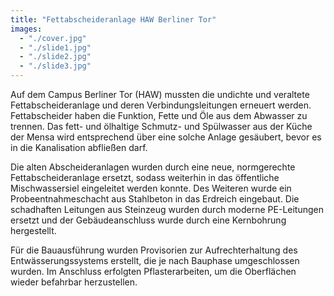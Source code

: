 ```yaml
---
title: "Fettabscheideranlage HAW Berliner Tor"
images:
  - "./cover.jpg"
  - "./slide1.jpg"
  - "./slide2.jpg"
  - "./slide3.jpg"
---
```


Auf dem Campus Berliner Tor (HAW) mussten die undichte und veraltete
Fettabscheideranlage und deren Verbindungsleitungen erneuert werden.
Fettabscheider haben die Funktion, Fette und Öle aus dem Abwasser zu
trennen. Das fett- und ölhaltige Schmutz- und Spülwasser aus der Küche
der Mensa wird entsprechend über eine solche Anlage gesäubert, bevor es
in die Kanalisation abfließen darf.

Die alten Abscheideranlagen wurden durch eine neue, normgerechte
Fettabscheideranlage ersetzt, sodass weiterhin in das öffentliche
Mischwassersiel eingeleitet werden konnte. Des Weiteren wurde ein
Probeentnahmeschacht aus Stahlbeton in das Erdreich eingebaut. Die
schadhaften Leitungen aus Steinzeug wurden durch moderne PE-Leitungen
ersetzt und der Gebäudeanschluss wurde durch eine Kernbohrung
hergestellt.

Für die Bauausführung wurden Provisorien zur Aufrechterhaltung des
Entwässerungssystems erstellt, die je nach Bauphase umgeschlossen
wurden. Im Anschluss erfolgten Pflasterarbeiten, um die Oberflächen
wieder befahrbar herzustellen.
